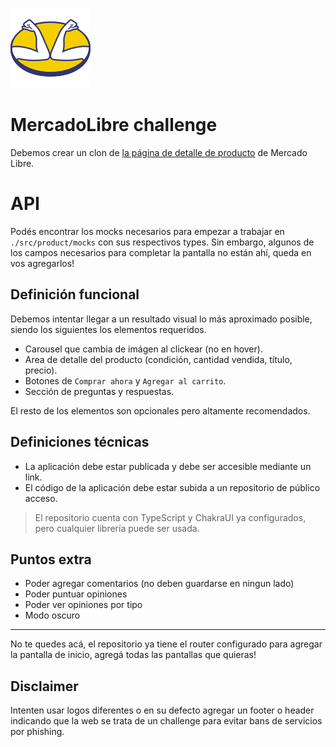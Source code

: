 ![MercadoLibre](./src/favicon.svg "MercadoLibre")

# MercadoLibre challenge

Debemos crear un clon de [la página de detalle de producto](https://articulo.mercadolibre.com.ar/MLA-741093357-peluche-stitch-angel-lilo-1-metro-100cm-reales-gigante-_JM#position=5&search_layout=stack&type=item&tracking_id=839ad6c1-5098-41e7-914b-75a960f45a3b) de Mercado Libre.

# API

Podés encontrar los mocks necesarios para empezar a trabajar en `./src/product/mocks` con sus respectivos types. Sin embargo, algunos de los campos necesarios para completar la pantalla no están ahí, queda en vos agregarlos!

## Definición funcional

Debemos intentar llegar a un resultado visual lo más aproximado posible, siendo los siguientes los elementos requeridos.

- Carousel que cambia de imágen al clickear (no en hover).
- Area de detalle del producto (condición, cantidad vendida, título, precio).
- Botones de `Comprar ahora` y `Agregar al carrito`.
- Sección de preguntas y respuestas.

El resto de los elementos son opcionales pero altamente recomendados.

## Definiciones técnicas

- La aplicación debe estar publicada y debe ser accesible mediante un link.
- El código de la aplicación debe estar subida a un repositorio de público acceso.

> El repositorio cuenta con TypeScript y ChakraUI ya configurados, pero cualquier librería puede ser usada.

## Puntos extra

- Poder agregar comentarios (no deben guardarse en ningun lado)
- Poder puntuar opiniones
- Poder ver opiniones por tipo
- Modo oscuro

---

No te quedes acá, el repositorio ya tiene el router configurado para agregar la pantalla de inicio, agregá todas las pantallas que quieras!

## Disclaimer

Intenten usar logos diferentes o en su defecto agregar un footer o header indicando que la web se trata de un challenge para evitar bans de servicios por phishing.
